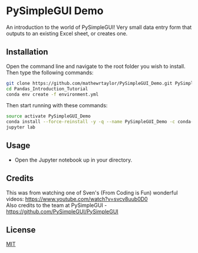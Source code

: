 # PySimpleGUI Demo
An introduction to the world of PySimpleGUI! 
Very small data entry form that outputs to an existing Excel sheet, or creates one.

## Installation

Open the command line and navigate to the root folder you wish to install. Then type the following commands:
```bash
git clone https://github.com/mathewrtaylor/PySimpleGUI_Demo.git PySimpleGUI_Demo
cd Pandas_Introduction_Tutorial
conda env create -f environment.yml
```
Then start running with these commands:
```bash
source activate PySimpleGUI_Demo
conda install --force-reinstall -y -q --name PySimpleGUI_Demo -c conda-forge --file requirements.txt
jupyter lab
```
## Usage
- Open the Jupyter notebook up in your directory.

## Credits
This was from watching one of Sven's (From Coding is Fun) wonderful videos: https://www.youtube.com/watch?v=svcv8uub0D0 <br>
Also credits to the team at PySimpleGUI - https://github.com/PySimpleGUI/PySimpleGUI


## License
[MIT](https://choosealicense.com/licenses/mit/)
